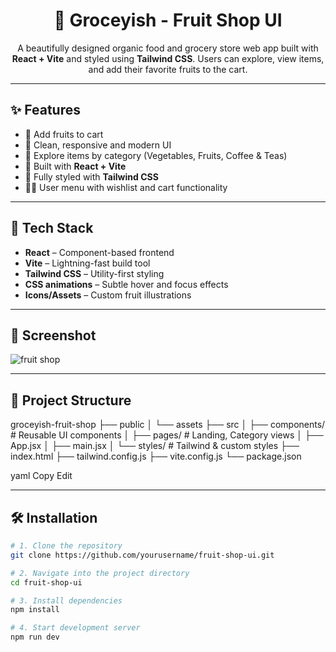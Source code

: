 <div align="center">
  <h1>🍓 Groceyish - Fruit Shop UI</h1>
  <p>
    A beautifully designed organic food and grocery store web app built with <strong>React + Vite</strong> and styled using <strong>Tailwind CSS</strong>. 
    Users can explore, view items, and add their favorite fruits to the cart.
  </p>
</div>

---

## ✨ Features

- 🛒 Add fruits to cart
- 💚 Clean, responsive and modern UI
- 🍍 Explore items by category (Vegetables, Fruits, Coffee & Teas)
- 🎯 Built with **React + Vite**
- 🎨 Fully styled with **Tailwind CSS**
- 🧑‍💼 User menu with wishlist and cart functionality

---

## 🚀 Tech Stack

- **React** – Component-based frontend
- **Vite** – Lightning-fast build tool
- **Tailwind CSS** – Utility-first styling
- **CSS animations** – Subtle hover and focus effects
- **Icons/Assets** – Custom fruit illustrations

---

## 📸 Screenshot
![fruit shop](https://github.com/user-attachments/assets/37013054-d746-4842-8cb5-b579c8a3d85d)

---

## 📁 Project Structure
groceyish-fruit-shop
├── public
│ └── assets
├── src
│ ├── components/ # Reusable UI components
│ ├── pages/ # Landing, Category views
│ ├── App.jsx
│ ├── main.jsx
│ └── styles/ # Tailwind & custom styles
├── index.html
├── tailwind.config.js
├── vite.config.js
└── package.json

yaml
Copy
Edit

---

## 🛠️ Installation

```bash
# 1. Clone the repository
git clone https://github.com/yourusername/fruit-shop-ui.git

# 2. Navigate into the project directory
cd fruit-shop-ui

# 3. Install dependencies
npm install

# 4. Start development server
npm run dev

